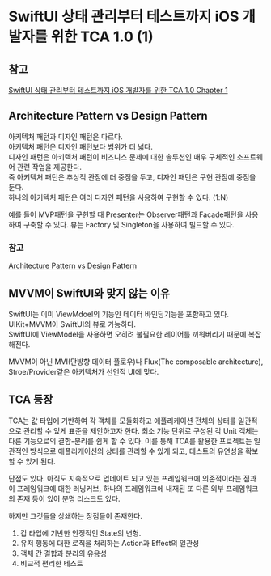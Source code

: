 # SwiftUI 상태 관리부터 테스트까지 iOS 개발자를 위한 TCA 1.0 (1)

## 참고
[SwiftUI 상태 관리부터 테스트까지 iOS 개발자를 위한 TCA 1.0 Chapter 1](https://axiomatic-fuschia-666.notion.site/Chapter-1-Hello-TCA-70c56437681547d4b85cd1363a157356)


## Architecture Pattern vs Design Pattern
아키텍처 패턴과 디자인 패턴은 다르다.   
아키텍처 패턴은 디자인 패턴보다 범위가 더 넓다.     
디자인 패턴은 아키텍처 패턴이 비즈니스 문제에 대한 솔루션인 매우 구체적인 소프트웨어 관련 작업을 제공한다.     
즉 아키텍처 패턴은 추상적 관점에 더 중점을 두고, 디자인 패턴은 구현 관점에 중점을 둔다.   
하나의 아키텍처 패턴은 여러 디자인 패턴을 사용하여 구현할 수 있다.   (1:N)   

예를 들어 MVP패턴을 구현할 때 Presenter는 Observer패턴과 Facade패턴을 사용하여 구축할 수 있다. 뷰는 Factory 및 Singleton을 사용하여 빌드할 수 있다.   

### 참고
[Architecture Pattern vs Design Pattern](https://www.linkedin.com/pulse/architectural-pattern-vs-design-praveen-kumar-kushwaha/)

## MVVM이 SwiftUI와 맞지 않는 이유
SwiftUI는 이미 ViewMdoel의 기능인 데이터 바인딩기능을 포함하고 있다.   
UIKit+MVVM이 SwiftUI의 뷰로 가능하다.   
SwiftUI에 ViewModel을 사용하면 오히려 불필요한 레이어를 끼워버리기 때문에 복잡해진다.   

MVVM이 아닌 MVI(단방향 데이터 플로우)나 Flux(The composable architecture), Stroe/Provider같은 아키텍처가 선언적 UI에 맞다.   

## TCA 등장
TCA는 값 타입에 기반하여 각 객체를 모듈화하고 애플리케이션 전체의 상태를 일관적으로 관리할 수 있게 표준을 제안하고자 한다. 최소 기능 단위로 구성된 각 Unit 객체는 다른 기능으로의 결합-분리를 쉽게 할 수 있다. 이를 통해 TCA를 활용한 프로젝트는 일관적인 방식으로 애플리케이션의 상태를 관리할 수 있게 되고, 테스트의 유연성을 확보할 수 있게 된다.     

단점도 있다. 아직도 지속적으로 업데이트 되고 있는 프레임워크에 의존적이라는 점과 이 프레임워크에 대한 러닝커브, 하나의 프레임워크에 내재된 또 다른 외부 프레임워크의 존재 등이 있어 분명 리스크도 있다.   

하지만 그것들을 상쇄하는 장점들이 존재한다.    
1. 갑 타입에 기반한 안정적인 State의 변형.   
2. 유저 행동에 대한 로직을 처리하는 Action과 Effect의 일관성   
3. 객체 간 결합과 분리의 유용성   
4. 비교적 편리한 테스트   


